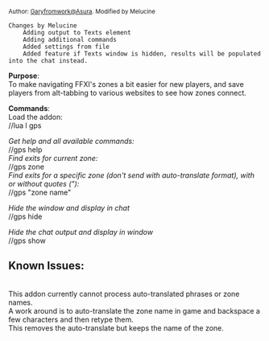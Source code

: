 <sup>Author: [Garyfromwork@Asura](https://github.com/garyfromwork/ffxi-windower/tree/master). Modified by Melucine</sup>

```
Changes by Melucine
    Adding output to Texts element
    Adding additional commands
    Added settings from file
    Added feature if Texts window is hidden, results will be populated into the chat instead.    
```



**Purpose**: <br>
To make navigating FFXI's zones a bit easier for new players, and save players
from alt-tabbing to various websites to see how zones connect.

**Commands**:<br>
Load the addon:<br>
//lua l gps

*Get help and all available commands:*<br>
//gps help
<br>
*Find exits for current zone:*<br>
//gps zone
<br>
*Find exits for a specific zone (don't send with auto-translate format), with or without quotes ("):*<br>
//gps "zone name" 

*Hide the window and display in chat*<br>
//gps hide<br>
        
*Hide the chat output and display in window*<br>
//gps show
<br>
## Known Issues:
<br>
This addon currently cannot process auto-translated phrases or zone names.
<br>
A work around is to auto-translate the zone name in game and backspace a few characters and then retype them.
<br>
This removes the auto-translate but keeps the name of the zone.
